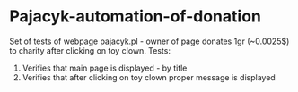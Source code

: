 # Pajacyk-automation-of-donation
Set of tests of webpage pajacyk.pl - owner of page donates 1gr (~0.0025$) to charity after clicking on toy clown.
Tests:
1. Verifies that main page is displayed - by title
2. Verifies that after clicking on toy clown proper message is displayed

